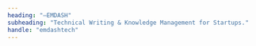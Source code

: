 ```yaml
---
heading: "—EMDASH"
subheading: "Technical Writing & Knowledge Management for Startups."
handle: "emdashtech"
---
```

